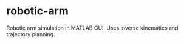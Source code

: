 # robotic-arm

Robotic arm simulation in MATLAB GUI.
Uses inverse kinematics and trajectory planning.
